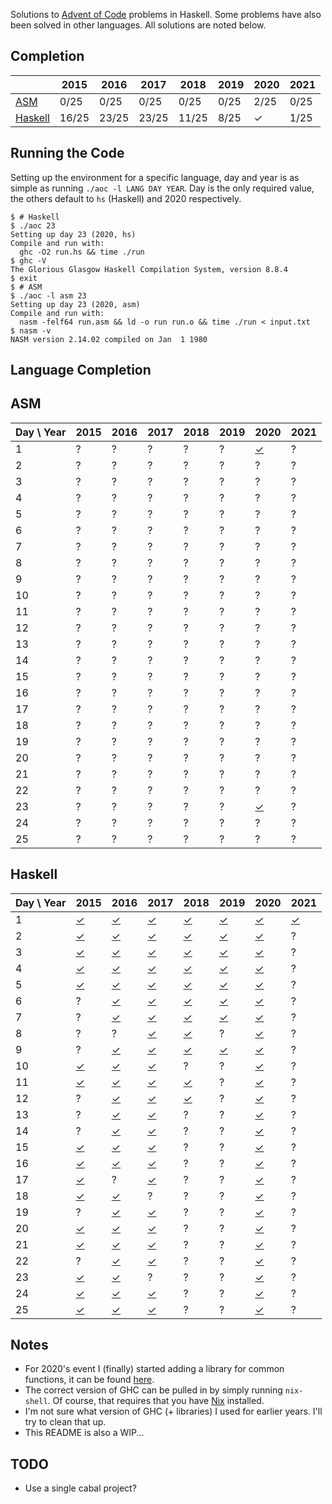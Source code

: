Solutions to [Advent of Code](https://adventofcode.com/) problems in
Haskell. Some problems have also been solved in other languages. All
solutions are noted below.

## Completion

|  | 2015 | 2016 | 2017 | 2018 | 2019 | 2020 | 2021 |
|------|------|------|------|------|------|------|------|
| [ASM](#asm) | 0/25 | 0/25 | 0/25 | 0/25 | 0/25 | 2/25 | 0/25 |
| [Haskell](#haskell) | 16/25 | 23/25 | 23/25 | 11/25 | 8/25 | ✓ | 1/25 |

## Running the Code

Setting up the environment for a specific language, day and year is as
simple as running `./aoc -l LANG DAY YEAR`. Day is the only required
value, the others default to `hs` (Haskell) and 2020 respectively.

```
$ # Haskell
$ ./aoc 23
Setting up day 23 (2020, hs)
Compile and run with:
  ghc -O2 run.hs && time ./run
$ ghc -V
The Glorious Glasgow Haskell Compilation System, version 8.8.4
$ exit
$ # ASM
$ ./aoc -l asm 23
Setting up day 23 (2020, asm)
Compile and run with:
  nasm -felf64 run.asm && ld -o run run.o && time ./run < input.txt
$ nasm -v
NASM version 2.14.02 compiled on Jan  1 1980
```

## Language Completion

## ASM
| Day \\ Year | 2015 | 2016 | 2017 | 2018 | 2019 | 2020 | 2021 |
|------|------|------|------|------|------|------|------|
| 1 | ? | ? | ? | ? | ? | [✓](./2020/day1/run.asm) | ? |
| 2 | ? | ? | ? | ? | ? | ? | ? |
| 3 | ? | ? | ? | ? | ? | ? | ? |
| 4 | ? | ? | ? | ? | ? | ? | ? |
| 5 | ? | ? | ? | ? | ? | ? | ? |
| 6 | ? | ? | ? | ? | ? | ? | ? |
| 7 | ? | ? | ? | ? | ? | ? | ? |
| 8 | ? | ? | ? | ? | ? | ? | ? |
| 9 | ? | ? | ? | ? | ? | ? | ? |
| 10 | ? | ? | ? | ? | ? | ? | ? |
| 11 | ? | ? | ? | ? | ? | ? | ? |
| 12 | ? | ? | ? | ? | ? | ? | ? |
| 13 | ? | ? | ? | ? | ? | ? | ? |
| 14 | ? | ? | ? | ? | ? | ? | ? |
| 15 | ? | ? | ? | ? | ? | ? | ? |
| 16 | ? | ? | ? | ? | ? | ? | ? |
| 17 | ? | ? | ? | ? | ? | ? | ? |
| 18 | ? | ? | ? | ? | ? | ? | ? |
| 19 | ? | ? | ? | ? | ? | ? | ? |
| 20 | ? | ? | ? | ? | ? | ? | ? |
| 21 | ? | ? | ? | ? | ? | ? | ? |
| 22 | ? | ? | ? | ? | ? | ? | ? |
| 23 | ? | ? | ? | ? | ? | [✓](./2020/day23/run.asm) | ? |
| 24 | ? | ? | ? | ? | ? | ? | ? |
| 25 | ? | ? | ? | ? | ? | ? | ? |
## Haskell
| Day \\ Year | 2015 | 2016 | 2017 | 2018 | 2019 | 2020 | 2021 |
|------|------|------|------|------|------|------|------|
| 1 | [✓](./2015/day1/run.hs) | [✓](./2016/day1/run.hs) | [✓](./2017/day1/run.hs) | [✓](./2018/day1/run.hs) | [✓](./2019/day1/run.hs) | [✓](./2020/day1/run.hs) | [✓](./2021/day1/run.hs) |
| 2 | [✓](./2015/day2/run.hs) | [✓](./2016/day2/run.hs) | [✓](./2017/day2/run.hs) | [✓](./2018/day2/run.hs) | [✓](./2019/day2/run.hs) | [✓](./2020/day2/run.hs) | ? |
| 3 | [✓](./2015/day3/run.hs) | [✓](./2016/day3/run.hs) | [✓](./2017/day3/run.hs) | [✓](./2018/day3/run.hs) | [✓](./2019/day3/run.hs) | [✓](./2020/day3/run.hs) | ? |
| 4 | [✓](./2015/day4/run.hs) | [✓](./2016/day4/run.hs) | [✓](./2017/day4/run.hs) | [✓](./2018/day4/run.hs) | [✓](./2019/day4/run.hs) | [✓](./2020/day4/run.hs) | ? |
| 5 | [✓](./2015/day5/run.hs) | [✓](./2016/day5/run.hs) | [✓](./2017/day5/run.hs) | [✓](./2018/day5/run.hs) | [✓](./2019/day5/run.hs) | [✓](./2020/day5/run.hs) | ? |
| 6 | ? | [✓](./2016/day6/run.hs) | [✓](./2017/day6/run.hs) | [✓](./2018/day6/run.hs) | [✓](./2019/day6/run.hs) | [✓](./2020/day6/run.hs) | ? |
| 7 | ? | [✓](./2016/day7/run.hs) | [✓](./2017/day7/run.hs) | [✓](./2018/day7/run.hs) | [✓](./2019/day7/run.hs) | [✓](./2020/day7/run.hs) | ? |
| 8 | ? | ? | [✓](./2017/day8/run.hs) | [✓](./2018/day8/run.hs) | ? | [✓](./2020/day8/run.hs) | ? |
| 9 | ? | [✓](./2016/day9/run.hs) | [✓](./2017/day9/run.hs) | [✓](./2018/day9/run.hs) | [✓](./2019/day9/run.hs) | [✓](./2020/day9/run.hs) | ? |
| 10 | [✓](./2015/day10/run.hs) | [✓](./2016/day10/run.hs) | [✓](./2017/day10/run.hs) | ? | ? | [✓](./2020/day10/run.hs) | ? |
| 11 | [✓](./2015/day11/run.hs) | [✓](./2016/day11/run.hs) | [✓](./2017/day11/run.hs) | [✓](./2018/day11/run.hs) | ? | [✓](./2020/day11/run.hs) | ? |
| 12 | ? | [✓](./2016/day12/run.hs) | [✓](./2017/day12/run.hs) | [✓](./2018/day12/run.hs) | ? | [✓](./2020/day12/run.hs) | ? |
| 13 | ? | [✓](./2016/day13/run.hs) | [✓](./2017/day13/run.hs) | ? | ? | [✓](./2020/day13/run.hs) | ? |
| 14 | ? | [✓](./2016/day14/run.hs) | [✓](./2017/day14/run.hs) | ? | ? | [✓](./2020/day14/run.hs) | ? |
| 15 | [✓](./2015/day15/run.hs) | [✓](./2016/day15/run.hs) | [✓](./2017/day15/run.hs) | ? | ? | [✓](./2020/day15/run.hs) | ? |
| 16 | [✓](./2015/day16/run.hs) | [✓](./2016/day16/run.hs) | [✓](./2017/day16/run.hs) | ? | ? | [✓](./2020/day16/run.hs) | ? |
| 17 | [✓](./2015/day17/run.hs) | ? | [✓](./2017/day17/run.hs) | ? | ? | [✓](./2020/day17/run.hs) | ? |
| 18 | [✓](./2015/day18/run.hs) | [✓](./2016/day18/run.hs) | ? | ? | ? | [✓](./2020/day18/run.hs) | ? |
| 19 | ? | [✓](./2016/day19/run.hs) | [✓](./2017/day19/run.hs) | ? | ? | [✓](./2020/day19/run.hs) | ? |
| 20 | [✓](./2015/day20/run.hs) | [✓](./2016/day20/run.hs) | [✓](./2017/day20/run.hs) | ? | ? | [✓](./2020/day20/run.hs) | ? |
| 21 | [✓](./2015/day21/run.hs) | [✓](./2016/day21/run.hs) | [✓](./2017/day21/run.hs) | ? | ? | [✓](./2020/day21/run.hs) | ? |
| 22 | ? | [✓](./2016/day22/run.hs) | [✓](./2017/day22/run.hs) | ? | ? | [✓](./2020/day22/run.hs) | ? |
| 23 | [✓](./2015/day23/run.hs) | [✓](./2016/day23/run.hs) | ? | ? | ? | [✓](./2020/day23/run.hs) | ? |
| 24 | [✓](./2015/day24/run.hs) | [✓](./2016/day24/run.hs) | [✓](./2017/day24/run.hs) | ? | ? | [✓](./2020/day24/run.hs) | ? |
| 25 | [✓](./2015/day25/run.hs) | [✓](./2016/day25/run.hs) | [✓](./2017/day25/run.hs) | ? | ? | [✓](./2020/day25/run.hs) | ? |

## Notes

- For 2020's event I (finally) started adding a library for common
  functions, it can be found [here](./adventofcode).
- The correct version of GHC can be pulled in by simply running
  `nix-shell`. Of course, that requires that you have
  [Nix](https://nixos.org/) installed.
- I'm not sure what version of GHC (+ libraries) I used for earlier
  years. I'll try to clean that up.
- This README is also a WIP...

## TODO

- Use a single cabal project?

